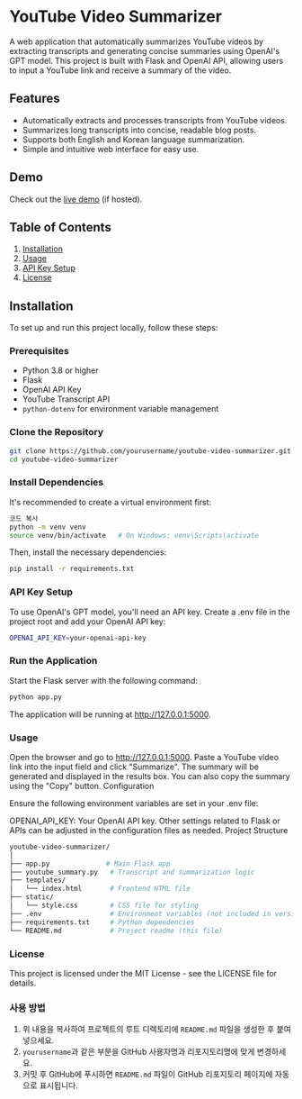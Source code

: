 # YouTube Video Summarizer

A web application that automatically summarizes YouTube videos by extracting transcripts and generating concise summaries using OpenAI's GPT model. This project is built with Flask and OpenAI API, allowing users to input a YouTube link and receive a summary of the video.

## Features
- Automatically extracts and processes transcripts from YouTube videos.
- Summarizes long transcripts into concise, readable blog posts.
- Supports both English and Korean language summarization.
- Simple and intuitive web interface for easy use.

## Demo
Check out the [live demo](#) (if hosted).

## Table of Contents
1. [Installation](#installation)
2. [Usage](#usage)
3. [API Key Setup](#api-key-setup)
4. [License](#license)

## Installation

To set up and run this project locally, follow these steps:

### Prerequisites
- Python 3.8 or higher
- Flask
- OpenAI API Key
- YouTube Transcript API
- `python-dotenv` for environment variable management

### Clone the Repository
```bash
git clone https://github.com/yourusername/youtube-video-summarizer.git
cd youtube-video-summarizer
```

### Install Dependencies
It's recommended to create a virtual environment first:

```bash
코드 복사
python -m venv venv
source venv/bin/activate   # On Windows: venv\Scripts\activate
```

Then, install the necessary dependencies:

```bash
pip install -r requirements.txt
```

### API Key Setup
To use OpenAI's GPT model, you'll need an API key. Create a .env file in the project root and add your OpenAI API key:

```bash
OPENAI_API_KEY=your-openai-api-key
```

### Run the Application
Start the Flask server with the following command:

```bash
python app.py
```

The application will be running at http://127.0.0.1:5000.

### Usage
Open the browser and go to http://127.0.0.1:5000.
Paste a YouTube video link into the input field and click "Summarize".
The summary will be generated and displayed in the results box. You can also copy the summary using the "Copy" button.
Configuration

Ensure the following environment variables are set in your .env file:

OPENAI_API_KEY: Your OpenAI API key.
Other settings related to Flask or APIs can be adjusted in the configuration files as needed.
Project Structure

```bash
youtube-video-summarizer/
│
├── app.py              # Main Flask app
├── youtube_summary.py   # Transcript and summarization logic
├── templates/
│   └── index.html       # Frontend HTML file
├── static/
│   └── style.css        # CSS file for styling
├── .env                 # Environment variables (not included in version control)
├── requirements.txt     # Python dependencies
└── README.md            # Project readme (this file)
```

### License
This project is licensed under the MIT License - see the LICENSE file for details.


### 사용 방법
1. 위 내용을 복사하여 프로젝트의 루트 디렉토리에 `README.md` 파일을 생성한 후 붙여넣으세요.
2. `yourusername`과 같은 부분을 GitHub 사용자명과 리포지토리명에 맞게 변경하세요.
3. 커밋 후 GitHub에 푸시하면 `README.md` 파일이 GitHub 리포지토리 페이지에 자동으로 표시됩니다.
